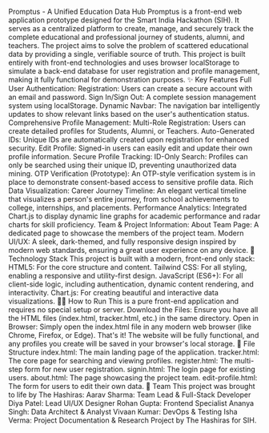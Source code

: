 Promptus - A Unified Education Data Hub
Promptus is a front-end web application prototype designed for the Smart India Hackathon (SIH). It serves as a centralized platform to create, manage, and securely track the complete educational and professional journey of students, alumni, and teachers. The project aims to solve the problem of scattered educational data by providing a single, verifiable source of truth.
This project is built entirely with front-end technologies and uses browser localStorage to simulate a back-end database for user registration and profile management, making it fully functional for demonstration purposes.
✨ Key Features
Full User Authentication:
Registration: Users can create a secure account with an email and password.
Sign In/Sign Out: A complete session management system using localStorage.
Dynamic Navbar: The navigation bar intelligently updates to show relevant links based on the user's authentication status.
Comprehensive Profile Management:
Multi-Role Registration: Users can create detailed profiles for Students, Alumni, or Teachers.
Auto-Generated IDs: Unique IDs are automatically created upon registration for enhanced security.
Edit Profile: Signed-in users can easily edit and update their own profile information.
Secure Profile Tracking:
ID-Only Search: Profiles can only be searched using their unique ID, preventing unauthorized data mining.
OTP Verification (Prototype): An OTP-style verification system is in place to demonstrate consent-based access to sensitive profile data.
Rich Data Visualization:
Career Journey Timeline: An elegant vertical timeline that visualizes a person's entire journey, from school achievements to college, internships, and placements.
Performance Analytics: Integrated Chart.js to display dynamic line graphs for academic performance and radar charts for skill proficiency.
Team & Project Information:
About Team Page: A dedicated page to showcase the members of the project team.
Modern UI/UX: A sleek, dark-themed, and fully responsive design inspired by modern web standards, ensuring a great user experience on any device.
🚀 Technology Stack
This project is built with a modern, front-end only stack:
HTML5: For the core structure and content.
Tailwind CSS: For all styling, enabling a responsive and utility-first design.
JavaScript (ES6+): For all client-side logic, including authentication, dynamic content rendering, and interactivity.
Chart.js: For creating beautiful and interactive data visualizations.
🏃‍♂️ How to Run
This is a pure front-end application and requires no special setup or server.
Download the Files: Ensure you have all the HTML files (index.html, tracker.html, etc.) in the same directory.
Open in Browser: Simply open the index.html file in any modern web browser (like Chrome, Firefox, or Edge).
That's it! The website will be fully functional, and any profiles you create will be saved in your browser's local storage.
📂 File Structure
index.html: The main landing page of the application.
tracker.html: The core page for searching and viewing profiles.
register.html: The multi-step form for new user registration.
signin.html: The login page for existing users.
about.html: The page showcasing the project team.
edit-profile.html: The form for users to edit their own data.
👥 Team
This project was brought to life by The Hashiras:
Aarav Sharma: Team Lead & Full-Stack Developer
Diya Patel: Lead UI/UX Designer
Rohan Gupta: Frontend Specialist
Ananya Singh: Data Architect & Analyst
Vivaan Kumar: DevOps & Testing
Isha Verma: Project Documentation & Research
Project by The Hashiras for SIH.
